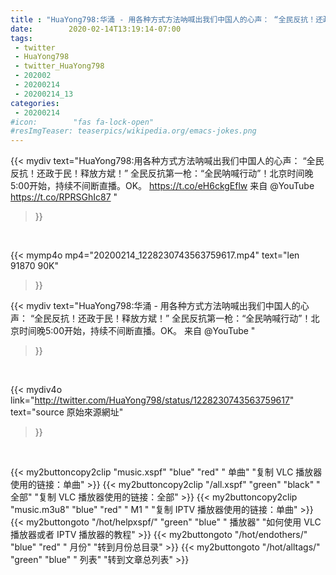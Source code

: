 ```yaml
---
title : "HuaYong798:华涌 - 用各种方式方法呐喊出我们中国人的心声： “全民反抗！还政于民！释放方斌！”  全民反抗第一枪：“全民呐喊行动”！北京时间晚5:00开始，持续不间断直播。OK。 来自 @YouTube "
date:        2020-02-14T13:19:14-07:00
tags:
 - twitter
 - HuaYong798
 - twitter_HuaYong798
 - 202002
 - 20200214
 - 20200214_13
categories:
 - 20200214
#icon:        "fas fa-lock-open"
#resImgTeaser: teaserpics/wikipedia.org/emacs-jokes.png
---
```


{{< mydiv text="HuaYong798:用各种方式方法呐喊出我们中国人的心声： “全民反抗！还政于民！释放方斌！”  全民反抗第一枪：“全民呐喊行动”！北京时间晚5:00开始，持续不间断直播。OK。 https://t.co/eH6ckgEflw 来自 @YouTube https://t.co/RPRSGhIc87 "
>}}
<br>


{{< mymp4o mp4="20200214_1228230743563759617.mp4"
text="len 91870    90K"
>}}


{{< mydiv text="HuaYong798:华涌 - 用各种方式方法呐喊出我们中国人的心声： “全民反抗！还政于民！释放方斌！”  全民反抗第一枪：“全民呐喊行动”！北京时间晚5:00开始，持续不间断直播。OK。 来自 @YouTube "
>}}
<br>

{{< mydiv4o link="http://twitter.com/HuaYong798/status/1228230743563759617"
text="source 原始來源網址"
>}}


<br>



{{< my2buttoncopy2clip "music.xspf"        "blue"   "red"    " 单曲"  "复制 VLC 播放器使用的链接：单曲" >}} {{< my2buttoncopy2clip "/all.xspf"         "green"  "black"  " 全部"  "复制 VLC 播放器使用的链接：全部" >}} {{< my2buttoncopy2clip "music.m3u8"        "blue"   "red"    " M1 "    "复制 IPTV 播放器使用的链接：单曲" >}} {{< my2buttongoto      "/hot/helpxspf/"    "green"  "blue"   " 播放器" "如何使用 VLC 播放器或者 IPTV 播放器的教程" >}} {{< my2buttongoto      "/hot/endothers/"   "blue"   "red"    " 月份"   "转到月份总目录" >}} {{< my2buttongoto      "/hot/alltags/"     "green"  "blue"   " 列表"   "转到文章总列表" >}} 
